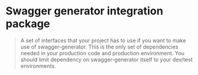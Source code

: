 # Swagger generator integration package

> A set of interfaces that your project has to use if you want to make use of swagger-generator. This is the only set of dependencies needed in your production code and production environment. You should limit dependency on swagger-generator itself to your dev/test environments.